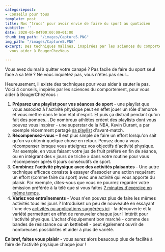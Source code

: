```yaml
---
categoriepost:
- Conseils pour tous
template: post
title: Nos "trucs" pour avoir envie de faire du sport au quotidien
subtitle: ''
date: 2020-05-04T00:00:00+01:00
thumb_img_path: "/images/Capture5.PNG"
img_path: "/images/Capture5.PNG"
excerpt: Des techniques malines, inspirées par les sciences du comportement, pour
  vous aider à BougerChezVous

---
```

Vous avez du mal à quitter votre canapé ? Pas facile de faire du sport seul face à sa télé ? Ne vous inquiétez pas, vous n'êtes pas seul...

Heureusement, il existe des techniques pour vous aider à sauter le pas. Voici 4 conseils, inspirés par les sciences du comportement, pour vous aider à BougerChezVous :

1. **Préparez une playlist pour vos séances de sport** -  une playlist que vous associez à l'activité physique peut en effet jouer un rôle d'amorce et vous mettre dans le bon état d'esprit. Et puis ça distrait pendant qu'on fait des pompes... De nombreux athlètes créent des playlists dont vous pouvez vous inspirer - une superstar de la NBA, Kevin Durant, a par exemple récemment partagé [sa playlist](https://music.apple.com/ca/playlist/kevin-durants-nikeconnect-playlist/pl.c29e39249eec43f7bf2dd5c7d0146ed1) d'avant-match.
2. **Récompensez-vous** – Il est plus simple de faire un effort lorsqu'on sait qu'on va obtenir quelque chose en retour. Pensez donc à vous récompenser lorsque vous atteignez vos objectifs d'activité physique. Par exemple, en vous faisant votre jus de fruit préféré en fin de séance, ou en intégrant des « jours de triche » dans votre routine pour vous récompenser après 6 jours consécutifs de sport.
3. **Combinez l'activité physique avec des activités plaisantes** - Une autre technique efficace consiste à essayer d'associer une action requérant un effort (comme faire du sport) avec une activité qui vous apporte du plaisir. Par exemple, dites-vous que vous ne pourrez regarder votre émission préférée à la télé que si vous faites [7 minutes d'exercice en même temps](https://bougezchezvous.fr/posts/d%C3%A9fi-7-minutes-d-exercice-par-jour/). 
4. **Variez vos entraînements** - Vous n'en pouvez plus de faire les mêmes activités tous les jours ? Introduisez un peu de nouveauté en essayant l'une des [activités ou applications suggérées ici](https://bougezchezvous.fr/blog/) - la découverte et la variété permettent en effet de renouveler chaque jour l'intérêt pour l'activité physique. L'achat d'équipement bon marché - comme des bandes de résistance ou un kettlebell - peut également ouvrir de nombreuses possibilités et aider à plus de variété.

**En bref, faites vous plaisir** - vous aurez alors beaucoup plus de facilité à faire de l'activité physique chaque jour !
